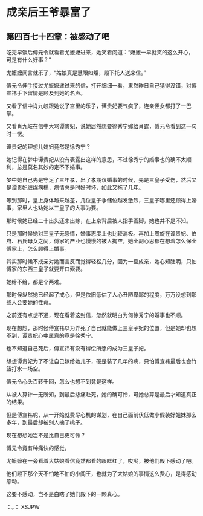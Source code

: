 # 成亲后王爷暴富了 
 ## 第四百七十四章：被感动了吧
  吃完早饭后傅元令就看着尤嬷嬷进来，她笑着问道：“嬷嬷一早就笑的这么开心，可是有什么好事？”  
  
 尤嬷嬷闻言就乐了，“姑娘真是慧眼如炬，殿下托人送来信。”  
  
 傅元令伸手接过尤嬷嬷递过来的信，打开细细一看，果然昨日自己猜得没错，对傅宣祎手下留情是顾及到她的名声。  
  
 又看了信中肖九岐跟她说了宫里的乐子，谭贵妃要气疯了，连亲侄女都打了一巴掌。  
  
 又看肖九岐在信中大骂谭贵妃，说她居然想要徐秀宁嫁给肖霆，傅元令看到这一句时一愣。  
  
 谭贵妃的理想儿媳妇竟然是徐秀宁？  
  
 她记得在梦中谭贵妃从没有表露出这样的意思，不过徐秀宁的婚事也的确不太顺利，总是莫名其妙的定不下婚事。  
  
 梦中她自己先是守足了三年孝，出了孝期议婚事的时候，先是三皇子受伤，然后又是谭贵妃缠绵病榻，病情总是时好时坏，如此又拖了几年。  
  
 等到那时，皇上身体越来越差，几位皇子争储位越发激烈，三皇子哪里还顾得上婚事，家里人也劝她以三皇子的大事为要。  
  
 那时候她已经二十出头还未出嫁，在上京背后被人指手画脚，她也并不是不知。  
  
 只是那时候她对三皇子无感情，婚事态度上也比较消极。再加上周旋在谭贵妃、伯府、石氏母女之间，傅家的产业也慢慢的被人掏空，她全副心思都在想着怎么保全傅家上，怎么顾得上婚事。  
  
 其实那时候不成亲对她而言反而觉得轻松几分，因为一旦成亲，她心知肚明，只怕傅家的东西三皇子就要开口索要。  
  
 她给不给，都是个两难。  
  
 那时候纵然她已经起了戒心，但是依旧低估了人心丑陋卑鄙的程度，万万没想到那些人会要她的性命。  
  
 之前还有点想不通，现在看着这封信，忽然就明白为何徐秀宁的婚事也不顺。  
  
 现在想想，那时候傅宣祎以为弄死了自己就能做上三皇子妃的位置，但是她却也想不到，谭贵妃心中属意的竟是徐秀宁。  
  
 也不知道自己死后，傅宣祎有没有得偿所愿的成为三皇子妃。  
  
 想想谭贵妃为了不让自己嫁给她儿子，硬是装了几年的病，只怕傅宣祎最后也会竹篮打水一场空。  
  
 傅元令心头百转千回，怎么也想不到竟是这样。  
  
 从被人算计一无所知，到最后悲痛赴死，她的确可怜，可她总算是最后才知道真正的结果。  
  
 但是傅宣祎呢，从一开始就费尽心机的谋划，在自己面前伏低做小假装好姐妹那么多年，到最后却被别人摘了桃子。  
  
 现在想想她岂不是比自己更可怜？  
  
 傅元令竟有种痛快的感觉。  
  
 尤嬷嬷在一旁看着大姑娘看信竟然都看的眼眶红了，哎哟，被他们殿下感动了吧。  
  
 他们殿下那个天不怕地不怕的小阎王，也就为了大姑娘的事情这么费心，是得感动感动。  
  
 这要不感动，岂不是白瞎了她们殿下的一颗真心。  
  
 ：。： 
XSJPW